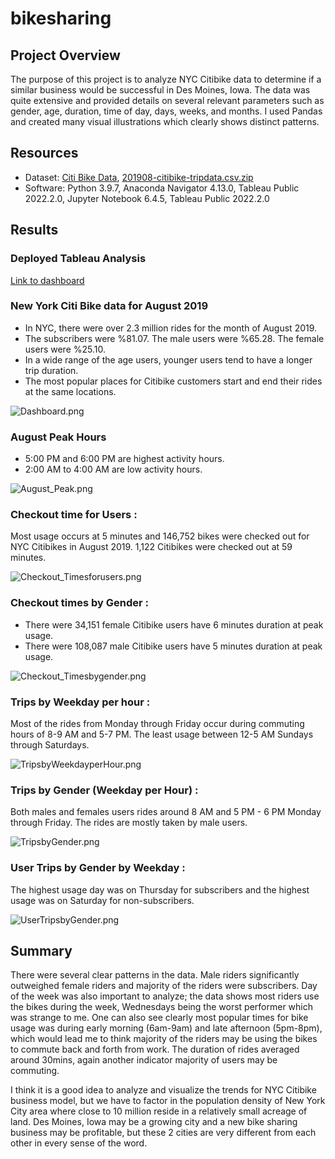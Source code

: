 # bikesharing
## Project Overview
The purpose of this project is to analyze NYC Citibike data to determine if a similar business would be successful in Des Moines, Iowa. The data was quite extensive and provided details on several relevant parameters such as gender, age, duration, time of day, days, weeks, and months. I used Pandas and created many visual illustrations which clearly shows distinct patterns. 
## Resources

- Dataset: [Citi Bike Data](), [201908-citibike-tripdata.csv.zip]()
- Software: Python 3.9.7, Anaconda Navigator 4.13.0, Tableau Public 2022.2.0, Jupyter Notebook 6.4.5, Tableau Public 2022.2.0

## Results

### Deployed Tableau Analysis
[Link to dashboard](https://public.tableau.com/app/profile/mlsclky/viz/NYCCitiBikeAnalysis_16580910263370/NYCCitiBikeAnalysis?publish=yes)

### New York Citi Bike data for August 2019

- In NYC, there were over 2.3 million rides for the month of August 2019.
- The subscribers were %81.07. The male users were %65.28. The female users were %25.10.
- In a wide range of the age users, younger users tend to have a longer trip duration.
- The most popular places for Citibike customers start and end their rides at the same locations.

![Dashboard.png]()

### August Peak Hours

- 5:00 PM and 6:00 PM are highest activity hours.
- 2:00 AM to 4:00 AM are low activity hours.

![August_Peak.png]()

### Checkout time for Users :

Most usage occurs at 5 minutes and 146,752 bikes were checked out for NYC Citibikes in August 2019. 1,122 Citibikes were checked out at 59 minutes.

![Checkout_Timesforusers.png]()

### Checkout times by Gender :

- There were 34,151 female Citibike users have 6 minutes duration at peak usage.
- There were 108,087 male Citibike users have 5 minutes duration at peak usage.

![Checkout_Timesbygender.png]()

### Trips by Weekday per hour :

Most of the rides from Monday through Friday occur during commuting hours of 8-9 AM and 5-7 PM.  The least usage between 12-5 AM Sundays through Saturdays.

![TripsbyWeekdayperHour.png]()

### Trips by Gender (Weekday per Hour) :

Both males and females users rides around 8 AM and 5 PM - 6 PM Monday through Friday. The rides are mostly taken by male users.

![TripsbyGender.png]()

### User Trips by Gender by Weekday :

The highest usage day was on Thursday for subscribers and the highest usage was on Saturday for non-subscribers.

![UserTripsbyGender.png]()

## Summary

There were several clear patterns in the data. Male riders significantly outweighed female riders and majority of the riders were subscribers. Day of the week was also important to analyze; the data shows most riders use the bikes during the week, Wednesdays being the worst performer which was strange to me. One can also see clearly most popular times for bike usage was during early morning (6am-9am) and late afternoon (5pm-8pm), which would lead me to think majority of the riders may be using the bikes to commute back and forth from work. The duration of rides averaged around 30mins, again another indicator majority of users may be commuting. 

I think it is a good idea to analyze and visualize the trends for NYC Citibike business model, but we have to factor in the population density of New York City area where close to 10 million reside in a relatively small acreage of land. Des Moines, Iowa may be a growing city and a new bike sharing business may be profitable, but these 2 cities are very different from each other in every sense of the word. 